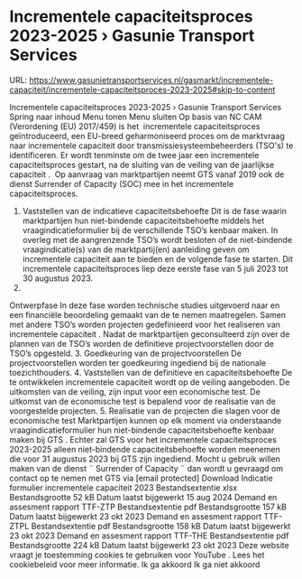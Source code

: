 # Incrementele capaciteitsproces 2023-2025 › Gasunie Transport Services

URL: https://www.gasunietransportservices.nl/gasmarkt/incrementele-capaciteit/incrementele-capaciteitsproces-2023-2025#skip-to-content

Incrementele capaciteitsproces 2023-2025 › Gasunie Transport Services
Spring naar inhoud
Menu tonen
Menu sluiten
Op basis van NC CAM (Verordening (EU) 2017/459) is het  incrementele capaciteitsproces geïntroduceerd, een EU-breed geharmoniseerd proces om de marktvraag naar incrementele
capaciteit
door transmissiesysteembeheerders (TSO's) te identificeren. Er wordt tenminste om de twee jaar een incrementele capaciteitsproces gestart, na de sluiting van de veiling van de jaarlijkse
capaciteit
.  Op aanvraag van marktpartijen neemt
GTS
vanaf 2019 ook de dienst Surrender of Capacity (SOC) mee in het incrementele capaciteitsproces.
1. Vaststellen van de indicatieve capaciteitsbehoefte
Dit is de fase waarin marktpartijen hun niet-bindende capaciteitsbehoefte middels het vraagindicatieformulier bij de verschillende TSO’s kenbaar maken. In overleg met de aangrenzende TSO’s wordt besloten of de niet-bindende vraagindicatie(s) van de marktpartij(en) aanleiding geven om incrementele
capaciteit
aan te bieden en de volgende fase te starten. Dit incrementele capaciteitsproces liep deze eerste fase van 5 juli 2023 tot 30 augustus 2023.
2.
Ontwerpfase
In deze fase worden technische studies uitgevoerd naar en een financiële beoordeling gemaakt van de te nemen maatregelen. Samen met andere TSO’s worden projecten gedefinieerd voor het realiseren van incrementele
capaciteit
. Nadat de marktpartijen geconsulteerd zijn over de plannen van de TSO’s worden de definitieve projectvoorstellen door de TSO’s opgesteld.
3. Goedkeuring van de projectvoorstellen
De projectvoorstellen worden ter goedkeuring ingediend bij de nationale toezichthouders.
4. Vaststellen van de definitieve en capaciteitsbehoefte
De te ontwikkelen incrementele
capaciteit
wordt op de veiling aangeboden. De uitkomsten van de veiling, zijn input voor een economische test. De uitkomst van de economische test is bepalend voor de realisatie van de voorgestelde projecten.
5. Realisatie van de projecten die slagen voor de economische test
Marktpartijen kunnen op elk moment via onderstaande vraagindicatieformulier hun niet-bindende capaciteitsbehoefte kenbaar maken bij
GTS
. Echter zal
GTS
voor het incrementele capaciteitsproces 2023-2025 alleen niet-bindende capaciteitsbehoefte worden meenemen die voor 31 augustus 2023 bij
GTS
zijn ingediend.
Mocht u gebruik willen maken van de dienst ¨
Surrender of Capacity
¨ dan wordt u gevraagd om contact op te nemen met
GTS
via
[email protected]
Download
Indicatie formulier incrementele capaciteit 2023
Bestandsextentie
xlsx
Bestandsgrootte
52 kB
Datum laatst bijgewerkt
15 aug 2024
Demand en assesment rapport TTF-ZTP
Bestandsextentie
pdf
Bestandsgrootte
157 kB
Datum laatst bijgewerkt
23 okt 2023
Demand en assesment rapport TTF-ZTPL
Bestandsextentie
pdf
Bestandsgrootte
158 kB
Datum laatst bijgewerkt
23 okt 2023
Demand en assesment rapport TTF-THE
Bestandsextentie
pdf
Bestandsgrootte
224 kB
Datum laatst bijgewerkt
23 okt 2023
Deze website vraagt je toestemming cookies te gebruiken voor
YouTube
. Lees het
cookiebeleid
voor meer informatie.
Ik ga akkoord
Ik ga niet akkoord